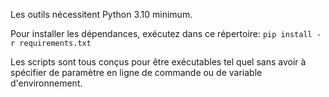Les outils nécessitent Python 3.10 minimum.

Pour installer les dépendances, exécutez dans ce répertoire:
```pip install -r requirements.txt```

Les scripts sont tous conçus pour être exécutables tel quel sans avoir à spécifier de paramètre en ligne de commande ou de variable d'environnement.